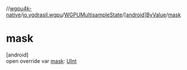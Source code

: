//[wgpu4k-native](../../../../index.md)/[io.ygdrasil.wgpu](../../index.md)/[WGPUMultisampleState](../index.md)/[[android]ByValue](index.md)/[mask](mask.md)

# mask

[android]\
open override var [mask](mask.md): [UInt](https://kotlinlang.org/api/core/kotlin-stdlib/kotlin/-u-int/index.html)